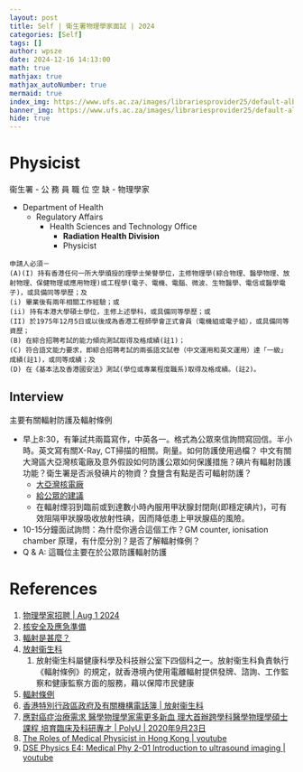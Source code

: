 ```yaml
---
layout: post
title: Self | 衛生署物理學家面試 | 2024
categories: [Self]
tags: []
author: wpsze
date: 2024-12-16 14:13:00
math: true
mathjax: true
mathjax_autoNumber: true
mermaid: true
index_img: https://www.ufs.ac.za/images/librariesprovider25/default-album/buttonmphy.jpg?sfvrsn=2abef921_0
banner_img: https://www.ufs.ac.za/images/librariesprovider25/default-album/buttonmphy.jpg?sfvrsn=2abef921_0
hide: true
---
```


# Physicist

衞生署 - 公 務 員 職 位 空 缺 - 物理學家

- Department of Health
  - Regulatory Affairs
    - Health Sciences and Technology Office
      - **Radiation Health Division**
      - Physicist

```text
申請人必須－ 
(A)(I) 持有香港任何一所大學頒授的理學士榮譽學位，主修物理學(綜合物理、醫學物理、放射物理、保健物理或應用物理)或工程學(電子、電機、電腦、微波、生物醫學、電信或醫學電子)，或具備同等學歷；及 
(i) 畢業後有兩年相關工作經驗；或 
(ii) 持有本港大學碩士學位，主修上述學科，或具備同等學歷；或 
(II) 於1975年12月5日或以後成為香港工程師學會正式會員（電機組或電子組），或具備同等資歷； 
(B) 在綜合招聘考試的能力傾向測試取得及格成績(註1)； 
(C) 符合語文能力要求，即綜合招聘考試的兩張語文試卷（中文運用和英文運用）達「一級」成績(註1)，或同等成績；及 
(D) 在《基本法及香港國安法》測試(學位或專業程度職系)取得及格成績。(註2)。
```

## Interview

主要有關輻射防護及輻射條例

- 早上8:30，有筆試共兩篇寫作，中英各一。格式為公眾來信詢問寫回信。半小時。英文寫有關X-Ray, CT掃描的相關。劑量。如何防護使用過檔？
中文有關大灣區大亞灣核電廠及意外假設如何防護公眾如何保護措施？碘片有輻射防護功能？衛生署是否派發碘片的物資？食鹽含有點是否可輻射防護？
  - [大亞灣核電廠](https://www.sb.gov.hk/chi/special/nuclear/Station.html)
  - [給公眾的建議](https://www.sb.gov.hk/chi/special/nuclear/Advice.html)
  - 在輻射煙羽到臨前或到達數小時內服用甲狀腺封閉劑(即穩定碘片)，可有效阻隔甲狀腺吸收放射性碘，因而降低患上甲狀腺癌的風險。
- 10-15分鐘面試詢問：為什麼你適合這個工作？GM counter, ionisation chamber 原理，有什麼分別？是否了解輻射條例？
- Q & A: 這職位主要在於公眾防護輻射防護


# References

1. [物理學家招聘 | Aug 1 2024](https://www.edigest.hk/%e7%ad%8d%e5%b7%a5/%e7%89%a9%e7%90%86%e5%ad%b8%e5%ae%b6-%e6%94%bf%e5%ba%9c%e8%81%b7%e4%bd%8d-%e6%94%bf%e5%ba%9c%e5%b7%a5-%e5%85%ac%e5%8b%99%e5%93%a1%e6%8b%9b%e8%81%98-aplt-1326103/)
2. [核安全及應急準備](https://www.sb.gov.hk/chi/special/nuclear/index.html)
3. [輻射是甚麼？](https://www.sb.gov.hk/chi/special/nuclear/Radation.html)
4. [放射衞生科](https://www.rhd.gov.hk/tc/aboutus/aboutus.html)
   1. 放射衞生科屬健康科學及科技辦公室下四個科之一。放射衞生科負責執行《輻射條例》的規定，就香港境內使用電離輻射提供發牌、諮詢、工作監察和健康監察方面的服務，藉以保障市民健康
5. [輻射條例](https://www.elegislation.gov.hk/hk/cap303!zh-Hant-HK)
6. [香港特別行政區政府及有關機構電話簿 | 放射衞生科](https://tel.directory.gov.hk/0258000053_CHI.html)
7. [應對癌症治療需求 醫學物理學家需更多新血 理大首辦跨學科醫學物理學碩士課程 培育臨床及科研專才 | PolyU | 2020年9月23日](https://www.polyu.edu.hk/tc/media/media-releases/2020/0923_polyu-launches-the-first-dedicated-interdisciplinary-master-programme-in-medical-physics/)
8. [The Roles of Medical Physicist in Hong Kong | youtube ](https://www.youtube.com/watch?v=QtFEKZora5Y&ab_channel=IOMPOfficial)
9. [DSE Physics E4: Medical Phy 2-01 Introduction to ultrasound imaging | youtube](https://www.youtube.com/watch?v=_TIwL_tuluE&list=PLDTJZgNXBU_zfYRGJrif5hcoXkP06CYnk&index=8&ab_channel=%E9%AB%98%E5%AD%90%E8%80%81%E5%B8%AB)